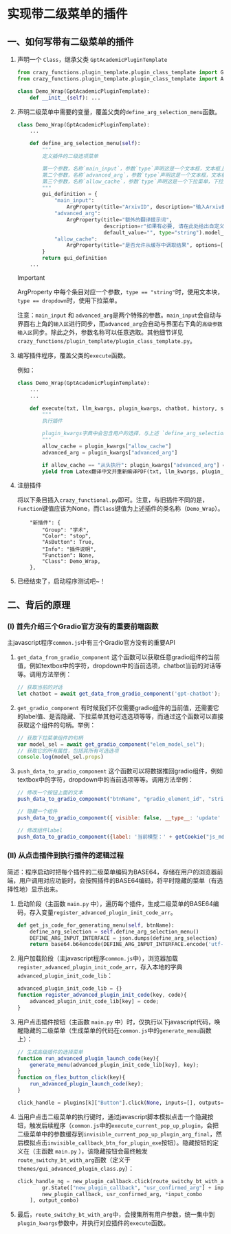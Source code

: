 # 实现带二级菜单的插件

## 一、如何写带有二级菜单的插件

1. 声明一个 `Class`，继承父类 `GptAcademicPluginTemplate`

    ```python
    from crazy_functions.plugin_template.plugin_class_template import GptAcademicPluginTemplate
    from crazy_functions.plugin_template.plugin_class_template import ArgProperty

    class Demo_Wrap(GptAcademicPluginTemplate):
        def __init__(self): ...
    ```

2. 声明二级菜单中需要的变量，覆盖父类的`define_arg_selection_menu`函数。

    ```python
    class Demo_Wrap(GptAcademicPluginTemplate):
        ...

        def define_arg_selection_menu(self):
            """
            定义插件的二级选项菜单

            第一个参数，名称`main_input`，参数`type`声明这是一个文本框，文本框上方显示`title`，文本框内部显示`description`，`default_value`为默认值；
            第二个参数，名称`advanced_arg`，参数`type`声明这是一个文本框，文本框上方显示`title`，文本框内部显示`description`，`default_value`为默认值；
            第三个参数，名称`allow_cache`，参数`type`声明这是一个下拉菜单，下拉菜单上方显示`title`+`description`，下拉菜单的选项为`options`，`default_value`为下拉菜单默认值；
            """
            gui_definition = {
                "main_input":
                    ArgProperty(title="ArxivID", description="输入Arxiv的ID或者网址", default_value="", type="string").model_dump_json(),
                "advanced_arg":
                    ArgProperty(title="额外的翻译提示词",
                                description=r"如果有必要, 请在此处给出自定义翻译命令",
                                default_value="", type="string").model_dump_json(),
                "allow_cache":
                    ArgProperty(title="是否允许从缓存中调取结果", options=["允许缓存", "从头执行"], default_value="允许缓存", description="无", type="dropdown").model_dump_json(),
            }
            return gui_definition
        ...
    ```


    > [!IMPORTANT]
    >
    > ArgProperty 中每个条目对应一个参数，`type == "string"`时，使用文本块，`type == dropdown`时，使用下拉菜单。
    >
    > 注意：`main_input` 和 `advanced_arg`是两个特殊的参数。`main_input`会自动与界面右上角的`输入区`进行同步，而`advanced_arg`会自动与界面右下角的`高级参数输入区`同步。除此之外，参数名称可以任意选取。其他细节详见`crazy_functions/plugin_template/plugin_class_template.py`。




3. 编写插件程序，覆盖父类的`execute`函数。

    例如：

    ```python
    class Demo_Wrap(GptAcademicPluginTemplate):
        ...
        ...

        def execute(txt, llm_kwargs, plugin_kwargs, chatbot, history, system_prompt, user_request):
            """
            执行插件

            plugin_kwargs字典中会包含用户的选择，与上述 `define_arg_selection_menu` 一一对应
            """
            allow_cache = plugin_kwargs["allow_cache"]
            advanced_arg = plugin_kwargs["advanced_arg"]

            if allow_cache == "从头执行": plugin_kwargs["advanced_arg"] = "--no-cache " + plugin_kwargs["advanced_arg"]
            yield from Latex翻译中文并重新编译PDF(txt, llm_kwargs, plugin_kwargs, chatbot, history, system_prompt, user_request)

    ```



4. 注册插件

    将以下条目插入`crazy_functional.py`即可。注意，与旧插件不同的是，`Function`键值应该为None，而`Class`键值为上述插件的类名称（`Demo_Wrap`）。
    ```
        "新插件": {
            "Group": "学术",
            "Color": "stop",
            "AsButton": True,
            "Info": "插件说明",
            "Function": None,
            "Class": Demo_Wrap,
        },
    ```

5. 已经结束了，启动程序测试吧~！



## 二、背后的原理


### (I) 首先介绍三个Gradio官方没有的重要前端函数

主javascript程序`common.js`中有三个Gradio官方没有的重要API

1. `get_data_from_gradio_component`
    这个函数可以获取任意gradio组件的当前值，例如textbox中的字符，dropdown中的当前选项，chatbot当前的对话等等。调用方法举例：
    ```javascript
    // 获取当前的对话
    let chatbot = await get_data_from_gradio_component('gpt-chatbot');
    ```

2. `get_gradio_component`
    有时候我们不仅需要gradio组件的当前值，还需要它的label值、是否隐藏、下拉菜单其他可选选项等等，而通过这个函数可以直接获取这个组件的句柄。举例：
    ```javascript
    // 获取下拉菜单组件的句柄
    var model_sel = await get_gradio_component("elem_model_sel");
    // 获取它的所有属性，包括其所有可选选项
    console.log(model_sel.props)
    ```


3. `push_data_to_gradio_component`
    这个函数可以将数据推回gradio组件，例如textbox中的字符，dropdown中的当前选项等等。调用方法举例：

    ```javascript
    // 修改一个按钮上面的文本
    push_data_to_gradio_component("btnName", "gradio_element_id", "string");

    // 隐藏一个组件
    push_data_to_gradio_component({ visible: false, __type__: 'update' }, "plugin_arg_menu", "obj");

    // 修改组件label
    push_data_to_gradio_component({label: '当前模型：' + getCookie("js_md_dropdown_cookie"), __type__: 'update'}, "gpt-chatbot", "obj")
    ```


### (II) 从点击插件到执行插件的逻辑过程

简述：程序启动时把每个插件的二级菜单编码为BASE64，存储在用户的浏览器前端，用户调用对应功能时，会按照插件的BASE64编码，将平时隐藏的菜单（有选择性地）显示出来。

1. 启动阶段（主函数 `main.py` 中），遍历每个插件，生成二级菜单的BASE64编码，存入变量`register_advanced_plugin_init_code_arr`。
    ```python
    def get_js_code_for_generating_menu(self, btnName):
        define_arg_selection = self.define_arg_selection_menu()
        DEFINE_ARG_INPUT_INTERFACE = json.dumps(define_arg_selection)
        return base64.b64encode(DEFINE_ARG_INPUT_INTERFACE.encode('utf-8')).decode('utf-8')
    ```


2. 用户加载阶段（主javascript程序`common.js`中），浏览器加载`register_advanced_plugin_init_code_arr`，存入本地的字典`advanced_plugin_init_code_lib`：

    ```javascript
    advanced_plugin_init_code_lib = {}
    function register_advanced_plugin_init_code(key, code){
        advanced_plugin_init_code_lib[key] = code;
    }
    ```

3. 用户点击插件按钮（主函数 `main.py` 中）时，仅执行以下javascript代码，唤醒隐藏的二级菜单（生成菜单的代码在`common.js`中的`generate_menu`函数上）：


    ```javascript
    // 生成高级插件的选择菜单
    function run_advanced_plugin_launch_code(key){
        generate_menu(advanced_plugin_init_code_lib[key], key);
    }
    function on_flex_button_click(key){
        run_advanced_plugin_launch_code(key);
    }
    ```

    ```python
    click_handle = plugins[k]["Button"].click(None, inputs=[], outputs=None, _js=f"""()=>run_advanced_plugin_launch_code("{k}")""")
    ```

4. 当用户点击二级菜单的执行键时，通过javascript脚本模拟点击一个隐藏按钮，触发后续程序（`common.js`中的`execute_current_pop_up_plugin`，会把二级菜单中的参数缓存到`invisible_current_pop_up_plugin_arg_final`，然后模拟点击`invisible_callback_btn_for_plugin_exe`按钮）。隐藏按钮的定义在（主函数 `main.py` ），该隐藏按钮会最终触发`route_switchy_bt_with_arg`函数（定义于`themes/gui_advanced_plugin_class.py`）：

    ```python
    click_handle_ng = new_plugin_callback.click(route_switchy_bt_with_arg, [
            gr.State(["new_plugin_callback", "usr_confirmed_arg"] + input_combo_order),
            new_plugin_callback, usr_confirmed_arg, *input_combo
        ], output_combo)
    ```

5. 最后，`route_switchy_bt_with_arg`中，会搜集所有用户参数，统一集中到`plugin_kwargs`参数中，并执行对应插件的`execute`函数。